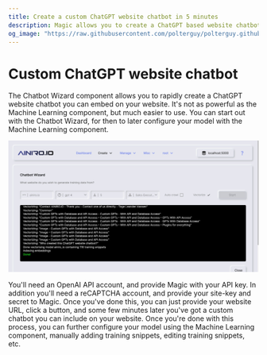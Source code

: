 ```yaml
---
title: Create a custom ChatGPT website chatbot in 5 minutes
description: Magic allows you to create a ChatGPT based website chatbot that you can embed into your website in some few minutes. Point Magic to your website, automatically scrape your site, and you're done.
og_image: "https://raw.githubusercontent.com/polterguy/polterguy.github.io/master/images/custom-chatgpt-chatbot.jpg"
---
```


# Custom ChatGPT website chatbot

The Chatbot Wizard component allows you to rapidly create a ChatGPT website chatbot you can embed on your website.
It's not as powerful as the Machine Learning component, but much easier to use. You can start out with the
Chatbot Wizard, for then to later configure your model with the Machine Learning component.

![Custom ChatGPT website chatbot](https://raw.githubusercontent.com/polterguy/polterguy.github.io/master/images/custom-chatgpt-chatbot.jpg)

You'll need an OpenAI API account, and provide Magic with your API key. In addition you'll need a reCAPTCHA account,
and provide your site-key and secret to Magic. Once you've done this, you can just provide your website URL,
click a button, and some few minutes later you've got a custom chatbot you can include on your website.
Once you're done with this process, you can further configure your model using the Machine Learning component,
manually adding training snippets, editing training snippets, etc.

